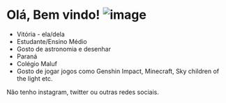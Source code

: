 # Olá, Bem vindo! ![image](https://user-images.githubusercontent.com/106687341/173865433-b1a282ce-99c3-4e30-9fdd-2d38a591f35d.png)

- Vitória - ela/dela
- Estudante/Ensino Médio
- Gosto de astronomia e desenhar
- Paraná
- Colégio Maluf
- Gosto de jogar jogos como Genshin Impact, Minecraft, Sky children of the light etc.

Não tenho instagram, twitter ou outras redes sociais.
